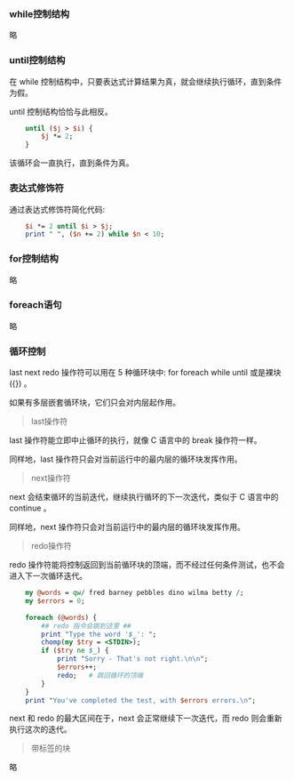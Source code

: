 
### while控制结构

略


### until控制结构

在 while 控制结构中，只要表达式计算结果为真，就会继续执行循环，直到条件为假。

until 控制结构恰恰与此相反。

```pl
    until ($j > $i) {
        $j *= 2;
    }
```
该循环会一直执行，直到条件为真。


### 表达式修饰符

通过表达式修饰符简化代码:
```pl
    $i *= 2 until $i > $j;
    print " ", ($n += 2) while $n < 10;
```


### for控制结构

略


### foreach语句

略


### 循环控制

last next redo 操作符可以用在 5 种循环块中: for foreach while until 或是裸块({}) 。

如果有多层嵌套循环块，它们只会对内层起作用。

> last操作符

last 操作符能立即中止循环的执行，就像 C 语言中的 break 操作符一样。

同样地，last 操作符只会对当前运行中的最内层的循环块发挥作用。

> next操作符

next 会结束循环的当前迭代，继续执行循环的下一次迭代，类似于 C 语言中的 continue 。

同样地，next 操作符只会对当前运行中的最内层的循环块发挥作用。

> redo操作符

redo 操作符能将控制返回到当前循环块的顶端，而不经过任何条件测试，也不会进入下一次循环迭代。
```pl
    my @words = qw/ fred barney pebbles dino wilma betty /;
    my $errors = 0;
    
    foreach (@words) {
        ## redo 指令会跳到这里 ##
        print "Type the word '$_': ";
        chomp(my $try = <STDIN>);
        if ($try ne $_) {
            print "Sorry - That's not right.\n\n";
            $errors++;
            redo;   # 跳回循环的顶端
        }
    }
    print "You've completed the test, with $errors errors.\n";
```

next 和 redo 的最大区间在于，next 会正常继续下一次迭代，而 redo 则会重新执行这次的迭代。


> 带标签的块

略
